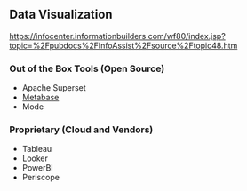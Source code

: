 ## Data Visualization

https://infocenter.informationbuilders.com/wf80/index.jsp?topic=%2Fpubdocs%2FInfoAssist%2Fsource%2Ftopic48.htm

### Out of the Box Tools (Open Source)
- Apache Superset
- [Metabase](https://metabase.com/docs/latest/)
- Mode

### Proprietary (Cloud and Vendors)
- Tableau
- Looker
- PowerBI
- Periscope
